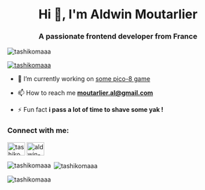 <h1 align="center">Hi 👋, I'm Aldwin Moutarlier</h1>
<h3 align="center">A passionate frontend developer from France</h3>

<p align="left"> <img src="https://komarev.com/ghpvc/?username=tashikomaaa&label=Profile%20views&color=0e75b6&style=flat" alt="tashikomaaa" /> </p>

<p align="left"> <a href="https://github.com/ryo-ma/github-profile-trophy"><img src="https://github-profile-trophy.vercel.app/?username=tashikomaaa" alt="tashikomaaa" /></a> </p>

- 🔭 I’m currently working on [some pico-8 game](https://www.lexaloffle.com/bbs/widget.php?pid=gurda)

- 📫 How to reach me **moutarlier.al@gmail.com**

- ⚡ Fun fact **i pass a lot of time to shave some yak !**

<h3 align="left">Connect with me:</h3>
<p align="left">
<a href="https://codepen.io/tashikomaaa" target="blank"><img align="center" src="https://raw.githubusercontent.com/rahuldkjain/github-profile-readme-generator/master/src/images/icons/Social/codepen.svg" alt="tashikomaaa" height="30" width="40" /></a>
<a href="https://linkedin.com/in/aldwin-moutarlier-77880113b" target="blank"><img align="center" src="https://raw.githubusercontent.com/rahuldkjain/github-profile-readme-generator/master/src/images/icons/Social/linked-in-alt.svg" alt="aldwin-moutarlier-77880113b" height="30" width="40" /></a>
</p>

<p><img align="left" src="https://github-readme-stats.vercel.app/api/top-langs?username=tashikomaaa&show_icons=true&locale=en&layout=compact" alt="tashikomaaa" /></p>

<p>&nbsp;<img align="center" src="https://github-readme-stats.vercel.app/api?username=tashikomaaa&show_icons=true&locale=en" alt="tashikomaaa" /></p>

<p><img align="center" src="https://github-readme-streak-stats.herokuapp.com/?user=tashikomaaa&" alt="tashikomaaa" /></p>

